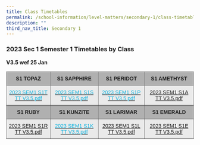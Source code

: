 ```yaml
---
title: Class Timetables
permalink: /school-information/level-matters/secondary-1/class-timetables/
description: ""
third_nav_title: Secondary 1
---
```

### 2023 Sec 1 Semester 1 Timetables by Class

**V3.5 wef 25 Jan**

<style type="text/css">
.tg  {border-collapse:collapse;border-spacing:0;}
.tg td{border-color:black;border-style:solid;border-width:1px;font-family:Arial, sans-serif;font-size:14px;
  overflow:hidden;padding:10px 5px;word-break:normal;}
.tg th{border-color:black;border-style:solid;border-width:1px;font-family:Arial, sans-serif;font-size:14px;
  font-weight:normal;overflow:hidden;padding:10px 5px;word-break:normal;}
.tg .tg-c3dw{background-color:#EAEAEA;border-color:inherit;color:#0fb3df;text-align:center;vertical-align:top}
.tg .tg-ano2{background-color:#B0B0B0;border-color:inherit;color:#222;font-weight:bold;text-align:center;vertical-align:middle}
.tg .tg-uihw{background-color:#EAEAEA;border-color:inherit;color:#0FB3DF;text-align:center;vertical-align:top}
</style>
<table class="tg">
<thead>
  <tr>
    <th class="tg-ano2"><span style="color:#222;background-color:#B0B0B0">S1 TOPAZ</span><br></th>
    <th class="tg-ano2"><span style="color:#222;background-color:#B0B0B0">S1 SAPPHIRE</span><br></th>
    <th class="tg-ano2"><span style="color:#222;background-color:#B0B0B0">S1 PERIDOT</span><br></th>
    <th class="tg-ano2"><span style="color:#222;background-color:#B0B0B0">S1 AMETHYST</span><br></th>
  </tr>
</thead>
<tbody>
  <tr>
    <td class="tg-uihw"><a href="/files/2023%20SEM1%20S1T%20TT.pdf"><span style="text-decoration:none;color:#0FB3DF">2023 SEM1 S1T TT V3.5.pdf</span></a><br></td>
    <td class="tg-uihw"><a href="/files/2023%20SEM1%20S1S%20TT.pdf"><span style="text-decoration:none;color:#0FB3DF">2023 SEM1 S1S TT V3.5.pdf</span></a><br></td>
    <td class="tg-uihw"><a href="/files/2023%20SEM1%20S1P%20TT.pdf"><span style="text-decoration:none;color:#0FB3DF">2023 SEM1 S1P TT V3.5.pdf</span></a><br></td>
    <td class="tg-c3dw"><a href="/files/2023%20SEM1%20S1A%20TT.pdf" target="_blank" rel="noopener noreferrer">2023 SEM1 S1A TT V3.5.pdf</a><br></td>
  </tr>
  <tr>
    <td class="tg-ano2"><span style="color:#222;background-color:#B0B0B0">S1 RUBY</span><br></td>
    <td class="tg-ano2"><span style="color:#222;background-color:#B0B0B0">S1 KUNZITE</span><br></td>
    <td class="tg-ano2"><span style="color:#222;background-color:#B0B0B0">S1 LARIMAR</span><br></td>
    <td class="tg-ano2"><span style="color:#222;background-color:#B0B0B0">S1 EMERALD</span><br></td>
  </tr>
  <tr>
    <td class="tg-uihw"><a href="/files/2023%20SEM1%20S1R%20TT.pdf">2023 SEM1 S1R TT V3.5.pdf</a></td>
    <td class="tg-uihw"><a href="/files/2023%20SEM1%20S1K%20TT.pdf"><span style="text-decoration:none;color:#0FB3DF">2023 SEM1 S1K TT V3.5.pdf</span></a><br></td>
    <td class="tg-uihw"><a href="/files/2023%20SEM1%20S1L%20TT.pdf" target="_blank" rel="noopener noreferrer">2023 SEM1 S1L TT V3.5.pdf</a><br></td>
    <td class="tg-c3dw"><a href="/files/2023%20SEM1%20S1E%20TT.pdf" target="_blank" rel="noopener noreferrer">2023 SEM1 S1E TT V3.5.pdf</a><br></td>
  </tr>
</tbody>
</table>

